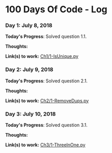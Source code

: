 # 100 Days Of Code - Log

### Day 1: July 8, 2018

**Today's Progress**: Solved question 1.1.

**Thoughts:**

**Link(s) to work:** [Ch1/1-IsUnique.py](https://github.com/shingo-uzuki/CtCI-6th-Edition-Python/blob/master/Ch1/1-IsUnique.py)

### Day 2: July 9, 2018

**Today's Progress**: Solved question 2.1.

**Thoughts:**

**Link(s) to work:** [Ch2/1-RemoveDups.py](https://github.com/shingo-uzuki/CtCI-6th-Edition-Python/blob/master/Ch2/1-RemoveDups.py)

### Day 3: July 10, 2018

**Today's Progress**: Solved question 3.1.

**Thoughts:**

**Link(s) to work:** [Ch3/1-ThreeInOne.py](https://github.com/shingo-uzuki/CtCI-6th-Edition-Python/blob/master/Ch3/1-ThreeInOne.py)

